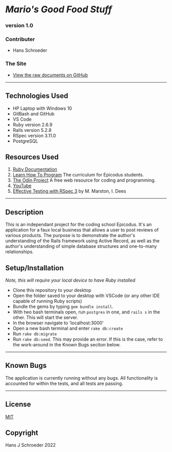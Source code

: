 # _Mario's Good Food Stuff_
### version 1.0

### Contributer
* Hans Schroeder

### The Site
* [View the raw documents on GitHub](https://github.com/hajschroeder/ruby_cr4)
---

## Technologies Used
* HP Laptop with Windows 10
* GitBash and GitHub
* VS Code
* Ruby version 2.6.9
* Rails version 5.2.8
* RSpec version 3.11.0
* PostgreSQL

## Resources Used
1. [Ruby Documentation](https://ruby-doc.org/) 
1. [Learn How To Program](https://learnhowtoprogram.com) The curriculum for Epicodus students.
1. [The Odin Project](https://theodinproject.com) A free web resource for coding and programming.
1. [YouTube](www.youtube.com)
1. [Effective Testing with RSpec 3](https://pragprog.com/titles/rspec3/effective-testing-with-rspec-3/) by M. Marston, I. Dees

---

## Description

This is an independant project for the coding school Epicodus. It's an application for a faux local business that allows a user to post reviews of various products. The purpose is to demonstrate the author's understanding of the Rails framework using Active Record, as well as the author's understanding of simple database structures and one-to-many relationships. 

## Setup/Installation
_Note, this will require your local device to have Ruby installed_
* Clone this repository to your desktop
* Open the folder saved to your desktop with VSCode (or any other IDE capable of running Ruby scripts)
* Bundle the gems by typing `gem bundle install`. 
* With two bash terminals open, run `postgres` in one, and `rails s` in the other. This will start the server.
* In the browser navigate to 'localhost:3000' 
* Open a new bash terminal and enter `rake db:create`
* Run `rake db:migrate`
* Run `rake db:seed`. This may provide an error. If this is the case, refer to the work-around in the Known Bugs seciton below. 
___

## Known Bugs
The application is currently running without any bugs. All functionality is accounted for within the tests, and all tests are passing. 



---

## License 
[MIT](https://choosealicense.com/licenses/mit/)

## Copyright
Hans J Schroeder 2022
